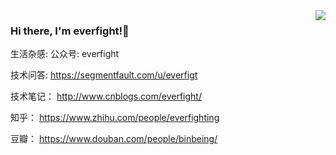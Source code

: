 <img align="right" src="https://github-readme-stats.vercel.app/api?username=Everfighting&show_icons=true&icon_color=CE1D2D&text_color=718096&bg_color=ffffff&hide_title=true" />

### Hi there, I'm everfight!👋

生活杂感:
公众号: everfight

技术问答:
https://segmentfault.com/u/everfigt

技术笔记：
http://www.cnblogs.com/everfight/

知乎：
https://www.zhihu.com/people/everfighting

豆瓣：
https://www.douban.com/people/binbeing/

<!--
**Everfighting/Everfighting** is a ✨ _special_ ✨ repository because its `README.md` (this file) appears on your GitHub profile.

Here are some ideas to get you started:

- 🔭 I’m currently working on ...
- 🌱 I’m currently learning ...
- 👯 I’m looking to collaborate on ...
- 🤔 I’m looking for help with ...
- 💬 Ask me about ...
- 📫 How to reach me: ...
- 😄 Pronouns: ...
- ⚡ Fun fact: ...
-->
